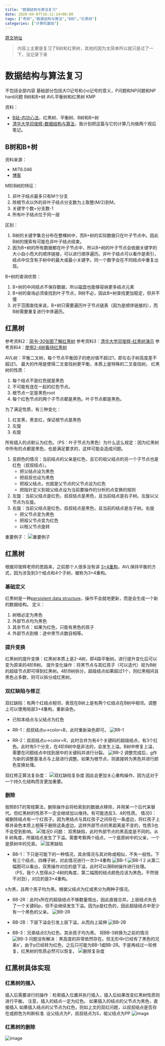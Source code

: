 ```yaml
---
title: "数据结构与算法复习"
date: 2020-04-07T16:11:14+08:00
tags: ["考研","数据结构与算法","B树","红黑树"]
categories: ["计算机基础"]
---
```


[原文地址](https://github.com/wtysos11/blogWiki/issues/9)
> 内容上主要是复习了B树和红黑树，其他的因为太简单所以就只是过了一下，没记录下来

# 数据结构与算法复习

不包括全部内容
基础部分包括大O记号和小o记号的意义，P问题和NP问题和NP hard问题
B树和B+树
AVL平衡树和红黑树
KMP

资料：
* [B站-内功心法](https://www.bilibili.com/video/BV16E411B7yd?from=search&seid=10474676112107124762)，红黑树、平衡树、B树和B+树
* [清华大学邓俊辉-数据结构与算法](https://www.bilibili.com/video/BV1db411L71m?p=320)，我计划把这篇与它的计算几何做两个观后笔记。

## B树和B+树
资料来源：
* MIT6.046
* [博客](https://blog.csdn.net/login_sonata/article/details/75268075)

M阶B树的特征：
1. 非叶子结点最多只有M个分支
2. 除根节点以外的非叶子结点分支数为上取整(M/2)到M。
3. 关键字个数=分支数-1
4. 所有叶子结点位于同一层

区别：
1. B树的关键字集合分布在整棵树中，而B+树的实际数据只在叶子节点中。因此B树的搜索有可能在非叶子结点结束。
2. 因为B+树的所有数据都在叶子节点中，所以B+树的叶子节点会依据关键字的大小自小而大的顺序链接，可以进行顺序遍历。非叶子结点可以看作是索引，结点中仅含有子树中的最大或最小关键字。同一个数字会在不同结点中重复出现。

B+树的查询优势：
1. B+树的中间结点不保存数据，所以磁盘也能够容纳更多结点元素
2. B+树的查询必须查找到叶子节点，B树不必，因此B+树查找更加稳定，但并不慢
3. 对于范围查找来说，B+树只需要遍历叶子节点链表（因为是顺序链接的），而B树需要重复进行中序遍历。

## 红黑树
参考资料2：[简书-30张图了解红黑树](https://www.jianshu.com/p/e136ec79235c)
参考资料3：[清华大学邓俊辉-红黑树演示](https://www.bilibili.com/video/BV1db411L71m?p=320)
参考资料4：[使用2-4树看待红黑树](https://www.cnblogs.com/zhenbianshu/p/8185345.html)

AVL树：平衡二叉树，每个节点平衡因子的绝对值不超过1，即左右子树高度差不超过1。
最大的作用是使得二叉查找树更平衡，本质上是特殊的二叉查找树。
红黑树的性质：
1. 每个结点不是红色就是黑色
2. 不可能有连在一起的红色节点。
3. 根节点一定是黑色root
4. 每个红色节点的两个子节点都是黑色。叶子节点都是黑色。

为了满足性质，有三种变化：
1. 红变黑，黑变红，保证根节点是黑色
2. 左旋
3. 右旋

所有插入的点默认为红色。（PS：叶子节点为黑色）为什么这么规定：因为红黑树中所有的点都是黑色，也是满足要求的，这样可能会造成问题。
1. 变颜色的情况：当前结点的父亲是红色，且它的祖父结点的另一个子节点也是红色（叔叔结点）。
    * 把父结点设为黑色
    * 把叔叔也设为黑色
    * 把祖父结点，也就是父节点的父节点设为红色
    * 把指针定义到祖父结点设为当前要操作的分析的点变换的规则
2. 左旋：当前父结点是红色，叔叔结点是黑色，且当前结点是右子树。左旋以父节点为左旋。
3. 右旋：当前父结点是红色，叔叔结点是黑色，且当前的结点是左子树。右旋
    * 把父节点变为黑色
    * 把祖父节点变为红色
    * 以租父节点旋转

重要例子：
![重要例子](https://user-images.githubusercontent.com/21279827/78733534-4b9f7800-7978-11ea-81c4-4ed6cd740242.png)

## 红黑树
根据邓俊辉老师的思路来，之前那个人很多没有讲
[3+4重构](https://blog.csdn.net/wddpfx/article/details/82082724)，AVL保持平衡的方式，因为涉及到3个结点和4个子树，被称为3+4重构。
### 基础定义
红黑树是一种[persistent data structure](https://en.wikipedia.org/wiki/Persistent_data_structure)，操作不会就地更新，而是会生成一个新的数据结构。
定义：
1. 树根必定为黑色
2. 外部节点均为黑色
3. 其余节点：如果为红色，只能有黑色的孩子
4. 外部节点到根：途中黑节点数目相等。

### 提升变换

红黑树的提升变换：红黑树本质上是2-4树，即4路平衡树。进行提升变化后可以变为原来的4阶B树。
提升变化操作：将黑节点与其红孩子（可以迭代）视为B树的超级节点即可得到红黑树。4阶B树拆分，超级结点如果超过1个，则红黑相间且黑色占多数，则可以拆分成红黑树。

### 双红缺陷与修正
双红缺陷：有两个红结点相邻，表现在B树上是有两个红结点在B树中相邻。调整上可以使用局部3+4重构，重新染色。
* 已知本结点与父结点为红色
* RR-1：叔叔结点u->color=B，此时重新染色即可。
![RR-1](https://user-images.githubusercontent.com/21279827/78838865-ae048100-7a29-11ea-85a5-1c74236836cf.png)

* RR-2：叔叔结点u->color=R，此时合并为有4个关键码的超级结点，有3个红色。此时有5个分支，在4阶B树中是非法的，会发生上溢。B树中修复上溢，需要在问题结点中找到居中的关键码并进行分裂。
![RR-2](https://user-images.githubusercontent.com/21279827/78838822-93caa300-7a29-11ea-9e59-140c3fb9a2f1.png)
调整完成后，g作为新的调整基准点与上层进行调整。如果为根节点，则直接转为黑色并进行颜色变换处理。

双红修正算法复杂度：
![双红缺陷复杂度](https://user-images.githubusercontent.com/21279827/78839028-17848f80-7a2a-11ea-8bf3-0f299a4ff0fb.png)
因此会更加关心重构操作，因为这对于一个持久化结构而言更加重要。

### 删除
按照BST的常规算法，删除操作会将检索到的数据点移除，并用某一个后代来替代。但红黑树的性质不一定会继续加以维持。有可能违反3、4的性质。
情况0：被删除结点有一个红孩子。因为黑结点与其红孩子之间存在一条虚边，将红孩子上移并染色本质上相等于删除这条虚边，这样外部节点的黑距离是不变的，性质3也不会受到影响。
![情况0](https://user-images.githubusercontent.com/21279827/78839509-346d9280-7a2b-11ea-9115-1519f8d26998.png)
问题：
双黑缺陷，此时外部节点的黑高度是不同的。从B 树角度，所属结点发生了下溢。需要考察两个结点，一个是原树中的父亲，一个是原树中的兄弟。
![双黑缺陷](https://user-images.githubusercontent.com/21279827/78841879-20c52a80-7a31-11ea-8270-d9b2ee69a93c.png)

* BB-1：下只是可能下的一种情况，其余情况与其对称或相似，不失一般性。下有三个结点，四棵子树，对此情况进行一次3+4重构
![BB-1](https://user-images.githubusercontent.com/21279827/78842090-aea11580-7a31-11ea-9982-ba9e0268b0ef.png)
![BB-1 2](https://user-images.githubusercontent.com/21279827/78842155-d7290f80-7a31-11ea-84da-a8e3a98c109e.png)
从第二幅图可以看出，双黑操作对应的是下溢，此时可以用B树操作进行处理。（PS，我个人觉得从2-4树的角度，第二幅图的结点颜色应该为黑色，不然很不对劲），对应的是3+4重构。

s为黑，且两个孩子均为黑。根据父结点为红或黑分为两种子情况。
* BB-2R：此时s所在的超级结点不够数量借出，因此直接合并。上层结点失去了一个关键码p，但不会继续发生下溢。因为p是红色的，因此超级结点中至少有一个黑色的父亲。
![BB-2R](https://user-images.githubusercontent.com/21279827/78842328-4c94e000-7a32-11ea-9fff-d6eba842f57b.png)
* BB-2B：下层下溢会引发上层下溢，从而向上延伸
![BB-2B](https://user-images.githubusercontent.com/21279827/78842579-eceb0480-7a32-11ea-8f41-c06770b39531.png)

* BB-3：兄弟结点S为红色，其余孩子均为黑。
将BB-3转换为之前的情况
![BB-3](https://user-images.githubusercontent.com/21279827/78842784-9500cd80-7a33-11ea-928b-e57a671ef8ce.png)
问题没有解决：黑高度的异常依然存在。但无形中r已经有了黑色的兄弟s'，由于p已经转为红色，之后只可能为BB-1或BB-2R。于是再经过一轮修复，红黑树的性质必然可以恢复。
![删除复杂度](https://user-images.githubusercontent.com/21279827/78842932-f32db080-7a33-11ea-8bc2-0c5946455b64.png)

## 红黑树具体实现
### 红黑树的插入
插入后需要进行的操作：检索插入位置并执行插入，插入后如果改变红黑树性质则进行平衡。
注意，插入的结点一定为红色。
如果插入的结点的父节点为黑色，直接插入
如果插入结点的父节点为红色，则如上文的双红问题，以叔叔结点是否存在或颜色为判断标准.
设父结点为P，叔叔结点为S，祖父结点为PP
![image](https://user-images.githubusercontent.com/21279827/78846389-31c86880-7a3e-11ea-97d3-373116f1ee70.png)
### 红黑树的删除
![image](https://user-images.githubusercontent.com/21279827/78846849-b7004d00-7a3f-11ea-994a-cca500d18fee.png)
